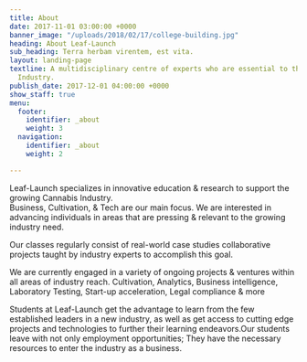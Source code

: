 ```yaml
---
title: About
date: 2017-11-01 03:00:00 +0000
banner_image: "/uploads/2018/02/17/college-building.jpg"
heading: About Leaf-Launch
sub_heading: Terra herbam virentem, est vita.
layout: landing-page
textline: A multidisciplinary centre of experts who are essential to the growing Cannabis
  Industry.
publish_date: 2017-12-01 04:00:00 +0000
show_staff: true
menu:
  footer:
    identifier: _about
    weight: 3
  navigation:
    identifier: _about
    weight: 2

---
```

Leaf-Launch specializes in innovative education & research to support the growing Cannabis Industry.   
Business, Cultivation, & Tech are our main focus. We are interested in advancing individuals in areas that are pressing & relevant to the growing industry need.  
  
Our classes regularly consist of real-world case studies collaborative projects taught by industry experts to accomplish this goal.   
  
We are currently engaged in a variety of ongoing projects & ventures within all areas of industry reach. Cultivation, Analytics, Business intelligence, Laboratory Testing, Start-up acceleration, Legal compliance & more 

Students at Leaf-Launch get the advantage  to learn from the few established leaders in a new industry, as well as get access to cutting edge projects and technologies to further their learning endeavors.Our students leave with not only employment opportunities; They have the necessary resources to enter the industry as a business.